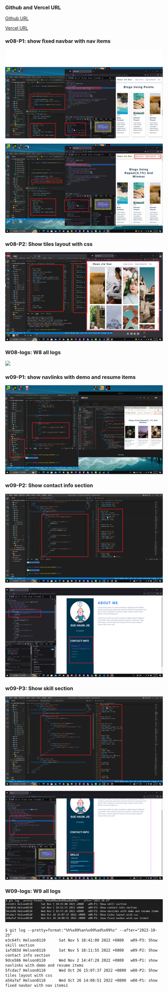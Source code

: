 ### Github and Vercel URL

[Github URL](https://github.com/Helson0110/1111-web-demo-410350267)

[Vercel URL](https://1111-web-demo-410350267-tfro.vercel.app/)

### w08-P1: show fixed navbar with nav items

![](w08-p1-1.png)

![](w08-p1-2.png)

### w08-P2: Show tiles layout with css

![](w08-p2.png)

### W08-logs: W8 all logs

![](w08-log.png)

### w09-P1: show navlinks with demo and resume items

![](w09-p1.png)

### w09-P2: Show contact info section

![](w09-p2-1.png)

![](w09-p2-2.png)

### w09-P3: Show skill section

![](w09-p3-1.png)

![](w09-p3-2.png)

### W09-logs: W9 all logs

![](w08-logs.png)

```
$ git log --pretty=format:"%h%x09%an%x09%ad%x09%s" --after="2022-10-25"
e3c64fc Helson0110      Sat Nov 5 18:41:00 2022 +0800   w09-P3: Show skill section
1afd83d Helson0110      Sat Nov 5 18:11:55 2022 +0800   w09-P2: Show contact info section
9dce586 Helson0110      Wed Nov 2 14:47:28 2022 +0800   w09-P1: show navlinks with demo and resume items
5fcdac7 Helson0110      Wed Oct 26 15:07:37 2022 +0800  w08-P2: Show tiles layout with css
a54a7af Helson0110      Wed Oct 26 14:08:51 2022 +0800  w08-P1: show fixed navbar with nav items1
```
